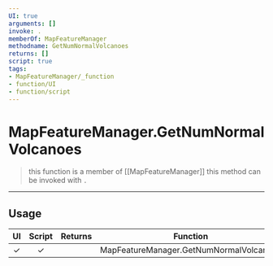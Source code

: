 ```yaml
---
UI: true
arguments: []
invoke: .
memberOf: MapFeatureManager
methodname: GetNumNormalVolcanoes
returns: []
script: true
tags:
- MapFeatureManager/_function
- function/UI
- function/script
---
```

# MapFeatureManager.GetNumNormalVolcanoes
> this function is a member of [[MapFeatureManager]]
> this method can be invoked with `.`
-----
## Usage
|  UI | Script | Returns | Function | Arguments |
|:---:|:------:|-------:|:--------:|:---------|
|✓|✓||MapFeatureManager.GetNumNormalVolcanoes||
